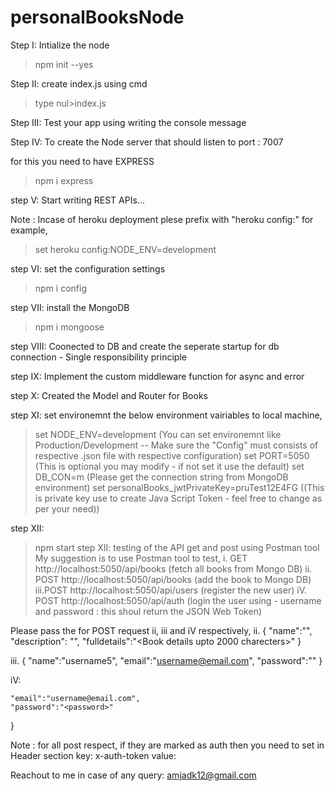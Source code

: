 # personalBooksNode

Step I:
Intialize the node

> npm init --yes

Step II:
create index.js using cmd

> type nul>index.js

Step III:
Test your app using writing the console message

Step IV:
To create the Node server that should listen to port : 7007

for this you need to have EXPRESS

> npm i express

step V:
Start writing REST APIs...

Note : Incase of heroku deployment plese prefix with "heroku config:" for example,

> set heroku config:NODE_ENV=development

step VI:
set the configuration settings

> npm i config

step VII:
install the MongoDB

> npm i mongoose

step VIII:
Coonected to DB and create the seperate startup for db connection - Single responsibility principle

step IX:
Implement the custom middleware function for async and error

step X:
Created the Model and Router for Books

step XI:
set environemnt the below environment vairiables to local machine,

> set NODE_ENV=development (You can set environemnt like Production/Development -- Make sure the "Config" must consists of respective .json file with respective configuration)
> set PORT=5050 (This is optional you may modify - if not set it use the default)
> set DB_CON=m<Mongo DB connection string> (Please get the connection string from MongoDB environment)
> set personalBooks_jwtPrivateKey=pruTest12E4FG ((This is private key use to create Java Script Token - feel free to change as per your need))

step XII:

> npm start
> step XII: testing of the API get and post using Postman tool
> My suggestion is to use Postman tool to test,
> i. GET http://localhost:5050/api/books (fetch all books from Mongo DB)
> ii. POST http://localhost:5050/api/books (add the book to Mongo DB)
> iii.POST http://localhost:5050/api/users (register the new user)
> iV. POST http://localhost:5050/api/auth (login the user using - username and password : this shoul return the JSON Web Token)

Please pass the for POST request ii, iii and iV respectively,
ii.
{
"name":"<Book Title>",
"description": "<Book Description>",
"fulldetails":"<Book details upto 2000 charecters>"
}

iii.
{
"name":"username5",
"email":"username@email.com",
"password":"<password>"
}

iV:

    "email":"username@email.com",
    "password":"<password>"

}

Note : for all post respect, if they are marked as auth then you need to set in Header section
key: x-auth-token
value: <JWT token>

Reachout to me in case of any query: amjadk12@gmail.com
